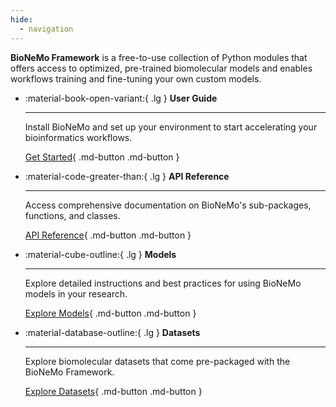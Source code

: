 ```yaml
---
hide:
  - navigation
---
```



**BioNeMo Framework** is a free-to-use collection of Python modules that offers access to optimized, pre-trained biomolecular models and enables workflows training and fine-tuning your own custom models.


<div class="grid cards" markdown>

-   :material-book-open-variant:{ .lg } __User Guide__

    ---

    Install BioNeMo and set up your environment to start accelerating your bioinformatics workflows.

    [Get Started](user-guide){ .md-button .md-button }

-   :material-code-greater-than:{ .lg } __API Reference__

    ---

    Access comprehensive documentation on BioNeMo's sub-packages, functions, and classes.

    [API Reference](API_reference/bionemo/core/api/){ .md-button .md-button }

-   :material-cube-outline:{ .lg } __Models__

    ---

    Explore detailed instructions and best practices for using BioNeMo models in your research.

    [Explore Models](models){ .md-button .md-button }



-   :material-database-outline:{ .lg } __Datasets__

    ---

    Explore biomolecular datasets that come pre-packaged with the BioNeMo Framework.

    [Explore Datasets](datasets){ .md-button .md-button }


</div>
